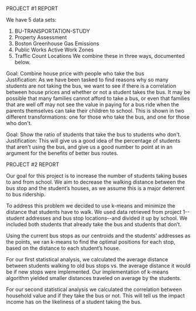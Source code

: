 PROJECT #1 REPORT

We have 5 data sets:
1) BU-TRANSPORTATION-STUDY
2) Property Assessment
3) Boston Greenhouse Gas Emissions
4) Public Works Active Work Zones
5) Traffic Count Locations
We combine these in three ways, documented below.

Goal: Combine house price with people who take the bus  
Justification: As we have been tasked to find reasons why so many students are not taking the bus, we want to see if there is a correlation between house prices and whether or not a student takes the bus. It may be possible that many families cannot afford to take a bus, or even that families that are well off may not see the value in paying for a bus ride when the parents themselves can take their children to school. This is shown in two different transformations: one for those who take the bus, and one for those who don't.
  
Goal: Show the ratio of students that take the bus to students who don't.
Justification: This will give us a good idea of the percentage of students that aren't using the bus, and give us a good number to point at in an argument for the benefits of better bus routes.


PROJECT #2 REPORT

  Our goal for this project is to increase the number of students taking buses to and from school. We aim to decrease the walking distance between the bus stop and the student’s houses, as we assume this is a major deterrent to bus ridership. 

  To address this problem we decided to use k-means and minimize the distance that students have to walk. We used data retrieved from project 1--student addresses and bus stop locations--and divided it up by school. We included both students that already take the bus and students that don’t. 

  Using the current bus stops as our centroids and the students’ addresses as the points, we ran k-means to find the optimal positions for each stop, based on the distance to each student’s house. 

  For our first statistical analysis, we calculated the average distance between students walking to old bus stops vs. the average distance it would be if new stops were implemented. Our implementation of k-means algorithm yielded smaller distances traveled on average by the students.  

  For our second statistical analysis we calculated the correlation between household value and if they take the bus or not. This will tell us the impact income has on the likeliness of a student taking the bus.
